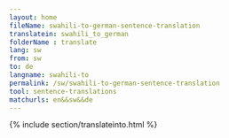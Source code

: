 ```yaml
---
layout: home
fileName: swahili-to-german-sentence-translation
translatein: swahili_to_german
folderName : translate
lang: sw
from: sw
to: de
langname: swahili-to
permalink: /sw/swahili-to-german-sentence-translation
tool: sentence-translations
matchurls: en&&sw&&de
---
```

{% include section/translateinto.html %}
